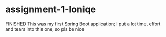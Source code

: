 # assignment-1-Ioniqe
FINISHED
This was my first Spring Boot application; I put a lot time, effort and tears into this one, so pls be nice 

